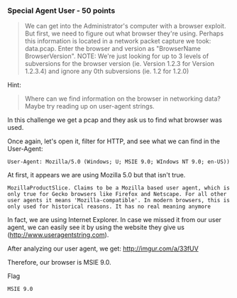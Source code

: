 ### Special Agent User - 50 points

> We can get into the Administrator's computer with a browser exploit. But first, we need to figure out what browser they're using. Perhaps this information is located in a network packet capture we took: data.pcap. Enter the browser and version as "BrowserName BrowserVersion". NOTE: We're just looking for up to 3 levels of subversions for the browser version (ie. Version 1.2.3 for Version 1.2.3.4) and ignore any 0th subversions (ie. 1.2 for 1.2.0)

Hint:
> Where can we find information on the browser in networking data? Maybe try reading up on user-agent strings.

In this challenge we get a pcap and they ask us to find what browser was used.

Once again, let's open it, filter for HTTP, and see what we can find in the User-Agent:

```
User-Agent: Mozilla/5.0 (Windows; U; MSIE 9.0; WIndows NT 9.0; en-US))
```
At first, it appears we are using Mozilla 5.0 but that isn't true.
```
MozillaProductSlice. Claims to be a Mozilla based user agent, which is only true for Gecko browsers like Firefox and Netscape. For all other user agents it means 'Mozilla-compatible'. In modern browsers, this is only used for historical reasons. It has no real meaning anymore
```
In fact, we are using Internet Explorer. In case we missed it from our user agent, we can easily see it by using the website they give us (http://www.useragentstring.com).

After analyzing our user agent, we get: http://imgur.com/a/33fUV

Therefore, our browser is MSIE 9.0.

Flag
```
MSIE 9.0
```
